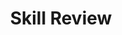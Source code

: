 ---
title: Skill Review

source:
- title: Common Core Basics
  subject: Social Studies
  chapter: 5
  toc_type: Lesson Review
  toc_number: 5.6
  pages: 214 - 217

questions:
  - excerpt: 
    text: >
      For each workplace condition listed below, write high morale or low morale to describe how the condition would contribute to the workplace.
  - number: 1
    text: >
      Managers provide on-the-spot bonuses for work well done.
    choice:
      - option: High Morale
      - option: Low Morale
    answer:
      - text: 
  - number: 2
    text: >
      Job goals are set by employees.
    choice:
      - option: High Morale
      - option: Low Morale
    answer:
      - text: 
  - number: 3
    text: >
      Employees can sign up for training classes through a company website.
    choice:
      - option: High Morale
      - option: Low Morale
    answer:
      - text: 
  - number: 4
    text: >
      An employee breaks a copy machine on purpose.
    choice:
      - option: High Morale
      - option: Low Morale
    answer:
      - text: 
  - number: 5
    text: >
      A new policy requires all workers to arrive one-half hour early on Fridays.
    choice:
      - option: High Morale
      - option: Low Morale
    answer:
      - text: 
  - number: 6
    text: >
      The families of employees are invited to the annual company picnic.
    choice:
      - option: High Morale
      - option: Low Morale
    answer:
      - text: 
        
layout: cc_review
---
